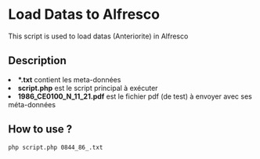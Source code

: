 # Load Datas to Alfresco

This script is used to load datas (Anteriorite) in Alfresco

## Description

<li> <b>*.txt</b> contient les meta-données</li>
<li> <b>script.php</b> est le script principal à exécuter</li>
<li> <b>1986_CE0100_N_11_21.pdf</b> est le fichier pdf (de test) à envoyer avec ses méta-données </li>

## How to use ?

```
php script.php 0844_86_.txt
```
